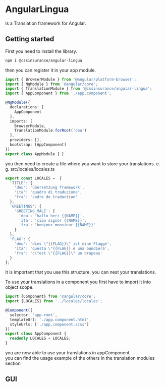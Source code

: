 # AngularLingua

Is a Translation framework for Angular.

## Getting started

First you need to install the library.

```bash
npm i @cssinsurance/angular-lingua
```

then you can register it in your app module.

```typescript
import { BrowserModule } from '@angular/platform-browser';
import { NgModule } from '@angular/core';
import { TranslationModule } from '@cssinsurance/angular-lingua';
import { AppComponent } from './app.component';

@NgModule({
  declarations: [
    AppComponent
  ],
  imports: [
    BrowserModule,
    TranslationModule.forRoot('deu')
  ],
  providers: [],
  bootstrap: [AppComponent]
})
export class AppModule { }
```

you then need to create a file where you want to store your translations.
e. g. src/locales/locales.ts

```typescript
export const LOCALES =  {
  'TITLE': {
    'deu': 'übersetzung framework',
    'ita': 'quadro di traduzione',
    'fra': 'cadre de traduction'
  },
  'GREETINGS': {
    'GREETING_MALE': {
      'deu': 'hallo herr {{NAME}}',
      'ita': 'ciao signor {{NAME}}',
      'fra': 'bonjour monsieur {{NAME}}'
    }
  },
  'FLAG': {
    'deu': 'dies \"{{FLAG}}\" ist eine Flagge',
    'ita': 'questa \"{{FLAG}} è una bandiera',
    'fra': 'c\"est \"{{FLAG}}\" un drapeau'
  }
};
```

It is important that you use this structure.
you can nest your translations.

To use your translations in a component you first have to import it
into object scope.

```typescript
import {Component} from '@angular/core';
import {LOCALES} from '../locales/locales';

@Component({
  selector: 'app-root',
  templateUrl: './app.component.html',
  styleUrls: ['./app.component.scss']
})
export class AppComponent {
  readonly LOCALES = LOCALES;
}
```

you are now able to use your translations in appComponent.   
you can find the usage example of the others in the translation modules section

## GUI
